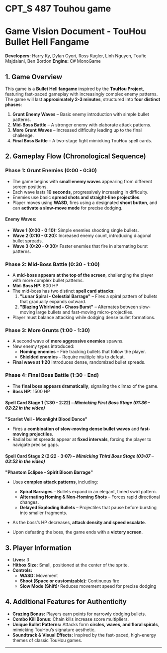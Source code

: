 # CPT_S 487 Touhou game

# Game Vision Document - TouHou Bullet Hell Fangame

**Developers:** Harry Ky, Dylan Gyori, Ross Kugler, Linh Nguyen, Toufic Majdalani, Ben Bordon
**Engine:** C# MonoGame  

## 1. Game Overview
This game is a **Bullet Hell fangame** inspired by the **TouHou Project**, featuring fast-paced gameplay with increasingly complex enemy patterns. The game will last **approximately 2-3 minutes**, structured into **four distinct phases**:

1. **Grunt Enemy Waves** – Basic enemy introduction with simple bullet patterns.
2. **Mid-Boss Battle** – A stronger enemy with elaborate attack patterns.
3. **More Grunt Waves** – Increased difficulty leading up to the final challenge.
4. **Final Boss Battle** – A two-stage fight mimicking TouHou spell cards.

## 2. Gameplay Flow (Chronological Sequence)

### Phase 1: Grunt Enemies (0:00 - 0:30)
- The game begins with **small enemy waves** appearing from different screen positions.
- Each wave lasts **10 seconds**, progressively increasing in difficulty.
- Enemies use basic **spread shots and straight-line projectiles**.
- Player moves using **WASD**, fires using a designated **shoot button**, and can **activate a slow-move mode** for precise dodging.

#### Enemy Waves:
- **Wave 1 (0:00 - 0:10):** Simple enemies shooting single bullets.
- **Wave 2 (0:10 - 0:20):** Increased enemy count, introducing diagonal bullet spreads.
- **Wave 3 (0:20 - 0:30):** Faster enemies that fire in alternating burst patterns.

### Phase 2: Mid-Boss Battle (0:30 - 1:00)
- A **mid-boss appears at the top of the screen**, challenging the player with more complex bullet patterns.
- **Mid-Boss HP:** 800 HP
- The mid-boss has two distinct **spell card attacks**:
  1. **"Lunar Spiral - Celestial Barrage"** – Fires a spiral pattern of bullets that gradually expands outward.
  2. **"Blazing Whirlwind - Chaos Burst"** – Alternates between slow-moving large bullets and fast-moving micro-projectiles.
- Player must balance attacking while dodging dense bullet formations.

### Phase 3: More Grunts (1:00 - 1:30)
- A second wave of **more aggressive enemies** spawns.
- New enemy types introduced:
  - **Homing enemies** – Fire tracking bullets that follow the player.
  - **Shielded enemies** – Require multiple hits to defeat.
- **Final wave at 1:20** introduces dense, randomized bullet spreads.

### Phase 4: Final Boss Battle (1:30 - End)
- The **final boss appears dramatically**, signaling the climax of the game.
- **Boss HP:** 1500 HP

#### Spell Card Stage 1 (1:30 - 2:22) – *Mimicking First Boss Stage (01:36 – 02:22 in the video)*
**"Scarlet Veil - Moonlight Blood Dance"**  
- Fires a **combination of slow-moving dense bullet waves** and **fast-moving projectiles**.
- Radial bullet spreads appear at **fixed intervals**, forcing the player to navigate precise gaps.

#### Spell Card Stage 2 (2:22 - 3:07) – *Mimicking Third Boss Stage (03:07 – 03:52 in the video)*
**"Phantom Eclipse - Spirit Bloom Barrage"**  
- Uses **complex attack patterns**, including:
  - **Spiral Barrages** – Bullets expand in an elegant, timed swirl pattern.
  - **Alternating Homing & Non-Homing Shots** – Forces rapid directional changes.
  - **Delayed Exploding Bullets** – Projectiles that pause before bursting into smaller fragments.
- As the boss’s HP decreases, **attack density and speed escalate**.

- Upon defeating the boss, the game ends with a **victory screen**.

## 3. Player Information
- **Lives:** 3
- **Hitbox Size:** Small, positioned at the center of the sprite.
- **Controls:**
  - **WASD:** Movement
  - **Shoot (Space or customizable):** Continuous fire
  - **Slow Mode (Shift):** Reduces movement speed for precise dodging

## 4. Additional Features for Authenticity
- **Grazing Bonus:** Players earn points for narrowly dodging bullets.
- **Combo Kill Bonus:** Chain kills increase score multipliers.
- **Unique Bullet Patterns:** Attacks form **circles, waves, and floral spirals**, mimicking TouHou’s signature aesthetic.
- **Soundtrack & Visual Effects:** Inspired by the fast-paced, high-energy themes of classic TouHou games.
---
